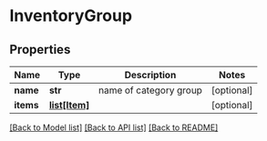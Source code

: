 # InventoryGroup

## Properties
Name | Type | Description | Notes
------------ | ------------- | ------------- | -------------
**name** | **str** | name of category group | [optional] 
**items** | [**list[Item]**](Item.md) |  | [optional] 

[[Back to Model list]](../README.md#documentation-for-models) [[Back to API list]](../README.md#documentation-for-api-endpoints) [[Back to README]](../README.md)


